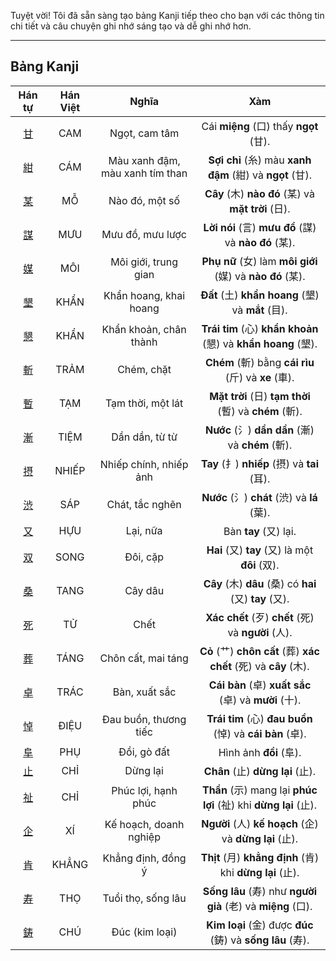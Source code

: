 Tuyệt vời\! Tôi đã sẵn sàng tạo bảng Kanji tiếp theo cho bạn với các thông tin chi tiết và câu chuyện ghi nhớ sáng tạo và dễ ghi nhớ hơn.

----

## Bảng Kanji

| Hán tự | Hán Việt | Nghĩa | Xàm |
| :---: | :---: | :---: | :---: |
| [<span class="stroke-order">甘</span>](https://mazii.net/vi-VN/search/kanji/javi/%E7%94%98) | CAM | Ngọt, cam tâm | Cái **miệng** (口) thấy **ngọt** (甘). |
| [<span class="stroke-order">紺</span>](https://mazii.net/vi-VN/search/kanji/javi/%E7%B4%BA) | CÁM | Màu xanh đậm, màu xanh tím than | **Sợi chỉ** (糸) màu **xanh đậm** (紺) và **ngọt** (甘). |
| [<span class="stroke-order">某</span>](https://mazii.net/vi-VN/search/kanji/javi/%E6%9F%90) | MỖ | Nào đó, một số | **Cây** (木) **nào đó** (某) và **mặt trời** (日). |
| [<span class="stroke-order">謀</span>](https://mazii.net/vi-VN/search/kanji/javi/%E8%AC%80) | MƯU | Mưu đồ, mưu lược | **Lời nói** (言) **mưu đồ** (謀) và **nào đó** (某). |
| [<span class="stroke-order">媒</span>](https://mazii.net/vi-VN/search/kanji/javi/%E5%AA%92) | MÔI | Môi giới, trung gian | **Phụ nữ** (女) làm **môi giới** (媒) và **nào đó** (某). |
| [<span class="stroke-order">墾</span>](https://mazii.net/vi-VN/search/kanji/javi/%E5%A2%BE) | KHẨN | Khẩn hoang, khai hoang | **Đất** (土) **khẩn hoang** (墾) và **mắt** (目). |
| [<span class="stroke-order">懇</span>](https://mazii.net/vi-VN/search/kanji/javi/%E6%87%87) | KHẨN | Khẩn khoản, chân thành | **Trái tim** (心) **khẩn khoản** (懇) và **khẩn hoang** (墾). |
| [<span class="stroke-order">斬</span>](https://mazii.net/vi-VN/search/kanji/javi/%E6%96%AC) | TRẢM | Chém, chặt | **Chém** (斬) bằng **cái rìu** (斤) và **xe** (車). |
| [<span class="stroke-order">暫</span>](https://mazii.net/vi-VN/search/kanji/javi/%E6%9A%AB) | TẠM | Tạm thời, một lát | **Mặt trời** (日) **tạm thời** (暫) và **chém** (斬). |
| [<span class="stroke-order">漸</span>](https://mazii.net/vi-VN/search/kanji/javi/%E6%BC%B8) | TIỆM | Dần dần, từ từ | **Nước** (氵) **dần dần** (漸) và **chém** (斬). |
| [<span class="stroke-order">摂</span>](https://mazii.net/vi-VN/search/kanji/javi/%E6%91%82) | NHIẾP | Nhiếp chính, nhiếp ảnh | **Tay** (扌) **nhiếp** (摂) và **tai** (耳). |
| [<span class="stroke-order">渋</span>](https://mazii.net/vi-VN/search/kanji/javi/%E6%B8%8B) | SÁP | Chát, tắc nghẽn | **Nước** (氵) **chát** (渋) và **lá** (葉). |
| [<span class="stroke-order">又</span>](https://mazii.net/vi-VN/search/kanji/javi/%E5%8F%88) | HỰU | Lại, nữa | Bàn **tay** (又) lại. |
| [<span class="stroke-order">双</span>](https://mazii.net/vi-VN/search/kanji/javi/%E5%8F%8C) | SONG | Đôi, cặp | **Hai** (又) **tay** (又) là một **đôi** (双). |
| [<span class="stroke-order">桑</span>](https://mazii.net/vi-VN/search/kanji/javi/%E6%A1%91) | TANG | Cây dâu | **Cây** (木) **dâu** (桑) có **hai** (又) **tay** (又). |
| [<span class="stroke-order">死</span>](https://mazii.net/vi-VN/search/kanji/javi/%E6%AD%BB) | TỬ | Chết | **Xác chết** (歹) **chết** (死) và **người** (人). |
| [<span class="stroke-order">葬</span>](https://mazii.net/vi-VN/search/kanji/javi/%E8%91%AC) | TÁNG | Chôn cất, mai táng | **Cỏ** (艹) **chôn cất** (葬) **xác chết** (死) và **cây** (木). |
| [<span class="stroke-order">卓</span>](https://mazii.net/vi-VN/search/kanji/javi/%E5%8D%93) | TRÁC | Bàn, xuất sắc | **Cái bàn** (卓) **xuất sắc** (卓) và **mười** (十). |
| [<span class="stroke-order">悼</span>](https://mazii.net/vi-VN/search/kanji/javi/%E6%82%BC) | ĐIỆU | Đau buồn, thương tiếc | **Trái tim** (心) **đau buồn** (悼) và **cái bàn** (卓). |
| [<span class="stroke-order">阜</span>](https://mazii.net/vi-VN/search/kanji/javi/%E9%98%9C) | PHỤ | Đồi, gò đất | Hình ảnh **đồi** (阜). |
| [<span class="stroke-order">止</span>](https://mazii.net/vi-VN/search/kanji/javi/%E6%AD%A2) | CHỈ | Dừng lại | **Chân** (止) **dừng lại** (止). |
| [<span class="stroke-order">祉</span>](https://mazii.net/vi-VN/search/kanji/javi/%E7%A5%89) | CHỈ | Phúc lợi, hạnh phúc | **Thần** (示) mang lại **phúc lợi** (祉) khi **dừng lại** (止). |
| [<span class="stroke-order">企</span>](https://mazii.net/vi-VN/search/kanji/javi/%E4%BC%81) | XÍ | Kế hoạch, doanh nghiệp | **Người** (人) **kế hoạch** (企) và **dừng lại** (止). |
| [<span class="stroke-order">肯</span>](https://mazii.net/vi-VN/search/kanji/javi/%E8%82%AF) | KHẲNG | Khẳng định, đồng ý | **Thịt** (月) **khẳng định** (肯) khi **dừng lại** (止). |
| [<span class="stroke-order">寿</span>](https://mazii.net/vi-VN/search/kanji/javi/%E5%AF%BF) | THỌ | Tuổi thọ, sống lâu | **Sống lâu** (寿) như **người già** (老) và **miệng** (口). |
| [<span class="stroke-order">鋳</span>](https://mazii.net/vi-VN/search/kanji/javi/%E9%8B%B3) | CHÚ | Đúc (kim loại) | **Kim loại** (金) được **đúc** (鋳) và **sống lâu** (寿). |

